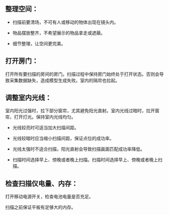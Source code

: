 ## 整理空间：

* 扫描前要清场，不可有人或移动的物体出现在镜头内。

* 物品摆放整齐，不希望展示的物品拿走或遮蔽。

* 细节整理，让空间更完美。

## 打开房门：

打开所有要扫描的房间的房门。扫描过程中保持房门始终处于打开状态。否则会导致采集数据缺失，造成模型生成失败。室内的隔帘也拉起。

## 调整室内光线：

室内阳光过强时，拉下部分窗帘，尤其避免阳光直射。室内光线过暗时，拉开窗帘，打开灯光。保持室内光线均匀。

* 光线较亮时可适当加大扫描间距。

* 光线较暗时应当缩小扫描间距，保证点位的成功率。

* 光线太强时不适合扫描，阳光直射会导致扫描画面匹配成功率降低。

* 扫描时间选择早上、傍晚或者晚上扫描。扫描时间选择早上、傍晚或者晚上扫描。

## 检查扫描仪电量、内存：

打开移动电源开关，检查电池电量是否充足。

扫描之前保证平板有足够大的内存。

